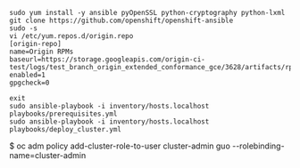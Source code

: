 ```
sudo yum install -y ansible pyOpenSSL python-cryptography python-lxml
git clone https://github.com/openshift/openshift-ansible
sudo -s
vi /etc/yum.repos.d/origin.repo
[origin-repo]
name=Origin RPMs
baseurl=https://storage.googleapis.com/origin-ci-test/logs/test_branch_origin_extended_conformance_gce/3628/artifacts/rpms
enabled=1
gpgcheck=0

exit 
sudo ansible-playbook -i inventory/hosts.localhost playbooks/prerequisites.yml
sudo ansible-playbook -i inventory/hosts.localhost playbooks/deploy_cluster.yml
```


$ oc adm policy add-cluster-role-to-user cluster-admin guo --rolebinding-name=cluster-admin
